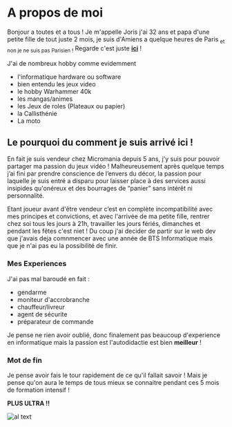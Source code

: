 

# **A propos de moi**

Bonjour a toutes et a tous ! Je m'appelle Joris j'ai 32 ans et papa d'une petite fille de tout juste 2 mois, je suis d'Amiens a quelque heures de Paris <sub>et non je ne suis pas Parisien !</sub> 
Regarde c'est juste __[ici](https://goo.gl/maps/qnjfgmqugU8xL4rp6)__ !

J'ai de nombreux hobby comme evidemment 
- l'informatique hardware ou software
- bien entendu les jeux video
- le hobby Warhammer 40k
- les mangas/animes
- les Jeux de roles (Plateaux ou papier)
- la Callisthénie
- La moto

## **Le pourquoi du comment je suis arrivé ici !**

En fait je suis vendeur chez Micromania depuis 5 ans, j'y suis pour pouvoir partager ma passion du jeux vidéo !
Malheureusement après quelque temps j’ai fini par prendre conscience de l’envers du décor, la passion pour laquelle je suis entré a disparu pour laisser place à des services aussi insipides qu'onéreux et des bourrages de “panier” sans intérêt ni personnalité. 

Etant joueur avant d'être vendeur c’est en complète incompatibilité avec mes principes et convictions, et avec l'arrivée de ma petite fille, rentrer chez soi tous les jours à 21h, travailler les jours fériés, dimanches et pendant les fêtes c'est niet ! Du coup j'ai decider de partir sur le web dev que j'avais deja comnmencer avec une année de BTS Informatique mais que je n'ai pas eu la possibilité de finir.

### **Mes Experiences**

J'ai pas mal baroudé en fait :
- gendarme
- moniteur d'accrobranche
- chauffeur/livreur
- agent de sécurite
- préparateur de commande
  
Je pense ne rien avoir oublié, donc finalement pas beaucoup d'experience en informatique mais la passion est l'autodidactie est bien **meilleur** !

### **Mot de fin**

Je pense avoir fais le tour rapidement de ce qu'il fallait savoir ! Mais je pense qu'on aura le temps de tous mieux se connaitre pendant ces 5 mois de formation intensif !

**PLUS ULTRA !!**

![al text](https://media.tenor.com/kylqG4U6ndIAAAAM/all-might-boku-no-hero-academia.gif)